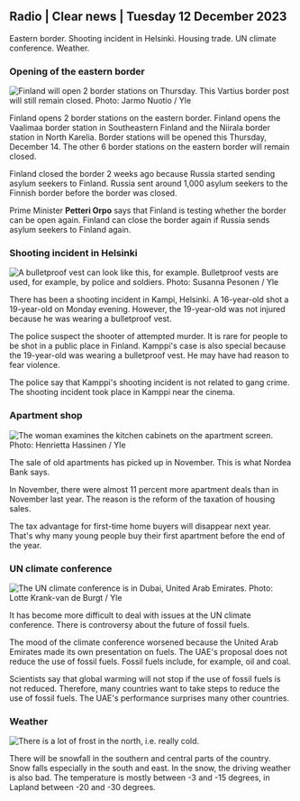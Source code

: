 Radio \| Clear news \| Tuesday 12 December 2023
------------------------------------------

Eastern border. Shooting incident in Helsinki. Housing trade. UN climate conference. Weather.

### Opening of the eastern border

![Finland will open 2 border stations on Thursday. This Vartius border post will still remain closed. Photo: Jarmo Nuotio / Yle](https://images.cdn.yle.fi/image/upload/c_crop,h_2098,w_3730,x_1,y_0/ar_1.7777777777777777,c_fill,g_faces,h_675,w_1200/dpr_1.0/q_auto:eco/f_auto/fl_lossy/v1702384366/39-1214341657850ad684de)

Finland opens 2 border stations on the eastern border. Finland opens the Vaalimaa border station in Southeastern Finland and the Niirala border station in North Karelia. Border stations will be opened this Thursday, December 14. The other 6 border stations on the eastern border will remain closed.

Finland closed the border 2 weeks ago because Russia started sending asylum seekers to Finland. Russia sent around 1,000 asylum seekers to the Finnish border before the border was closed.

Prime Minister **Petteri Orpo** says that Finland is testing whether the border can be open again. Finland can close the border again if Russia sends asylum seekers to Finland again.

### Shooting incident in Helsinki

![A bulletproof vest can look like this, for example. Bulletproof vests are used, for example, by police and soldiers. Photo: Susanna Pesonen / Yle](https://images.cdn.yle.fi/image/upload/c_crop,h_3078,w_5472,x_0,y_456/ar_1.7777777777777777,c_fill,g_faces,h_675,w_1200/dpr_1.0/q_auto:eco/f_auto/fl_lossy/v1691049946/39-115115364cb5d39dae86)

There has been a shooting incident in Kampi, Helsinki. A 16-year-old shot a 19-year-old on Monday evening. However, the 19-year-old was not injured because he was wearing a bulletproof vest.

The police suspect the shooter of attempted murder. It is rare for people to be shot in a public place in Finland. Kamppi's case is also special because the 19-year-old was wearing a bulletproof vest. He may have had reason to fear violence.

The police say that Kamppi's shooting incident is not related to gang crime. The shooting incident took place in Kamppi near the cinema.

### Apartment shop

![The woman examines the kitchen cabinets on the apartment screen. Photo: Henrietta Hassinen / Yle](https://images.cdn.yle.fi/image/upload/c_crop,h_2806,w_4989,x_10,y_0/ar_1.7777777777777777,c_fill,g_faces,h_675,w_1200/dpr_1.0/q_auto:eco/f_auto/fl_lossy/v1673837646/39-105859863c00b7c4f726)

The sale of old apartments has picked up in November. This is what Nordea Bank says.

In November, there were almost 11 percent more apartment deals than in November last year. The reason is the reform of the taxation of housing sales.

The tax advantage for first-time home buyers will disappear next year. That's why many young people buy their first apartment before the end of the year.

### UN climate conference

![The UN climate conference is in Dubai, United Arab Emirates. Photo: Lotte Krank-van de Burgt / Yle](https://images.cdn.yle.fi/image/upload/c_crop,h_2268,w_4031,x_0,y_0/ar_1.7777777777777777,c_fill,g_faces,h_675,w_1200/dpr_1.0/q_auto:eco/f_auto/fl_lossy/v1702389689/39-12144796578671f7e663)

It has become more difficult to deal with issues at the UN climate conference. There is controversy about the future of fossil fuels.

The mood of the climate conference worsened because the United Arab Emirates made its own presentation on fuels. The UAE's proposal does not reduce the use of fossil fuels. Fossil fuels include, for example, oil and coal.

Scientists say that global warming will not stop if the use of fossil fuels is not reduced. Therefore, many countries want to take steps to reduce the use of fossil fuels. The UAE's performance surprises many other countries.

### Weather

![There is a lot of frost in the north, i.e. really cold.](https://images.cdn.yle.fi/image/upload/c_crop,h_1080,w_1919,x_0,y_0/ar_1.7777777777777777,c_fill,g_faces,h_675,w_1200/dpr_1.0/q_auto:eco/f_auto/fl_lossy/v1702394459/39-121453865787a452a8f0)

There will be snowfall in the southern and central parts of the country. Snow falls especially in the south and east. In the snow, the driving weather is also bad. The temperature is mostly between -3 and -15 degrees, in Lapland between -20 and -30 degrees.